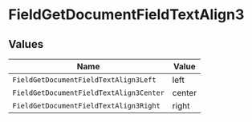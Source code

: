 # FieldGetDocumentFieldTextAlign3


## Values

| Name                                    | Value                                   |
| --------------------------------------- | --------------------------------------- |
| `FieldGetDocumentFieldTextAlign3Left`   | left                                    |
| `FieldGetDocumentFieldTextAlign3Center` | center                                  |
| `FieldGetDocumentFieldTextAlign3Right`  | right                                   |